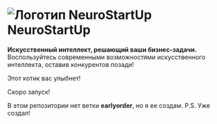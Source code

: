 # ![Логотип NeuroStartUp](img/NeuroStartUpIcon.png) NeuroStartUp

**Искусственный интеллект, решающий ваши бизнес-задачи.** Воспользуйтесь современными возможностями искусственного интеллекта, оставив конкурентов позади!

Этот котик вас улыбнет!

Скоро запуск!

В этом репозитории нет ветки **earlyorder**, но я ее создам.
P.S. Уже создал!
